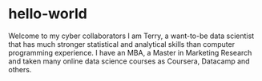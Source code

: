 # hello-world
Welcome to my cyber collaborators
I am Terry, a want-to-be data scientist that has much stronger statistical and analytical skills than computer programming experience.  I have an MBA, a Master in Marketing Research and taken many online data science courses as Coursera, Datacamp and others.

